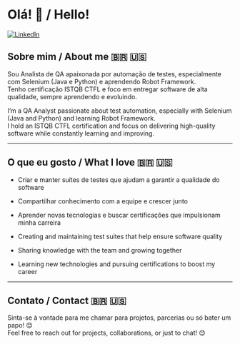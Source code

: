 # Olá! 👋 / Hello!

[![LinkedIn](https://img.shields.io/badge/LinkedIn-blue?style=for-the-badge&logo=linkedin&logoColor=white)](https://www.linkedin.com/in/ana-elisa-rezende-qa/)

## Sobre mim / About me 🇧🇷 🇺🇸

Sou Analista de QA apaixonada por automação de testes, especialmente com Selenium (Java e Python) e aprendendo Robot Framework.  
Tenho certificação ISTQB CTFL e foco em entregar software de alta qualidade, sempre aprendendo e evoluindo.  

I’m a QA Analyst passionate about test automation, especially with Selenium (Java and Python) and learning Robot Framework.  
I hold an ISTQB CTFL certification and focus on delivering high-quality software while constantly learning and improving.

---

## O que eu gosto / What I love 🇧🇷 🇺🇸

- Criar e manter suítes de testes que ajudam a garantir a qualidade do software  
- Compartilhar conhecimento com a equipe e crescer junto  
- Aprender novas tecnologias e buscar certificações que impulsionam minha carreira  

- Creating and maintaining test suites that help ensure software quality  
- Sharing knowledge with the team and growing together  
- Learning new technologies and pursuing certifications to boost my career  

---

## Contato / Contact 🇧🇷 🇺🇸

Sinta-se à vontade para me chamar para projetos, parcerias ou só bater um papo! 😊  
Feel free to reach out for projects, collaborations, or just to chat! 😊

